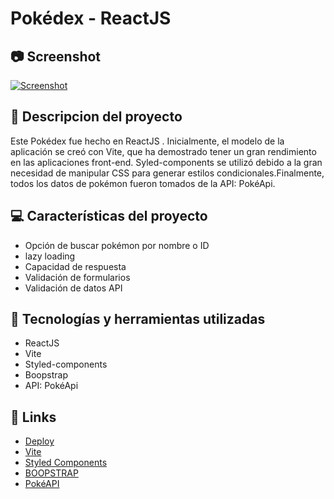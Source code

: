 # Pokédex - ReactJS  

## 📷 Screenshot
[![Screenshot](https://github.com/yhonaMC/Pokedex/main/public/screenpokedex.png?raw=true "Screenshot")](https://github.com/yhonaMC/Pokedex/main/public/screenpokedex.png?raw=true "Screenshot")

## 📝 Descripcion del proyecto
Este Pokédex fue hecho en ReactJS . Inicialmente, el modelo de la aplicación se creó con Vite, que ha demostrado tener un gran rendimiento en las aplicaciones front-end. Syled-components se utilizó debido a la gran necesidad de manipular CSS para generar estilos condicionales.Finalmente, todos los datos de pokémon fueron tomados de la API: PokéApi.

## 💻 Características del proyecto
- Opción de buscar pokémon por nombre o ID
- lazy loading
- Capacidad de respuesta
- Validación de formularios
- Validación de datos API


## 🚀 Tecnologías y herramientas utilizadas
- ReactJS
- Vite
- Styled-components
- Boopstrap
- API: PokéApi

## 📌 Links 
 - [Deploy]()
 - [Vite](https://vitejs.dev/)
 - [Styled Components](https://styled-components.com/)
 - [BOOPSTRAP](https://getbootstrap.com/)
 - [PokéAPI](https://pokeapi.co/)
